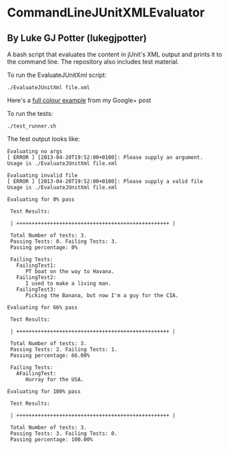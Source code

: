 CommandLineJUnitXMLEvaluator
============================
By Luke GJ Potter (lukegjpotter)
--------------------------------

A bash script that evaluates the content in jUnit's XML output and prints it to the command line. The repository also includes test material.

To run the EvaluateJUnitXml script:

    ./EvaluateJUnitXml file.xml

Here's a [full colour example](https://plus.google.com/u/0/112437746553237814756/posts/DzTpbGyFaxF "Full Colour Example") from my Google+ post

To run the tests:

    ./test_runner.sh

The test output looks like:

    Evaluating no args
    [ ERROR ] [2013-04-20T19:52:00+0100]: Please supply an argument. 
    Usage is ./EvaluateJUnitXml file.xml
    
    Evaluating invalid file
    [ ERROR ] [2013-04-20T19:52:00+0100]: Please supply a valid file 
    Usage is ./EvaluateJUnitXml file.xml
    
    Evaluating for 0% pass
    
     Test Results:
    
     | ++++++++++++++++++++++++++++++++++++++++++++++++++ |
    
     Total Number of tests: 3.
     Passing Tests: 0. Failing Tests: 3.
     Passing percentage: 0%
    
     Failing Tests: 
       FailingTest1:
          PT boat on the way to Havana. 
       FailingTest2:
          I used to make a living man. 
       FailingTest3:
          Picking the Banana, but now I'm a guy for the CIA.
    
    Evaluating for 66% pass
    
     Test Results:
    
     | ++++++++++++++++++++++++++++++++++++++++++++++++++ |
    
     Total Number of tests: 3.
     Passing Tests: 2. Failing Tests: 1.
     Passing percentage: 66.00%
    
     Failing Tests: 
       AFailingTest:
          Hurray for the USA. 
    
    Evaluating for 100% pass
    
     Test Results:
    
     | ++++++++++++++++++++++++++++++++++++++++++++++++++ |
    
     Total Number of tests: 3.
     Passing Tests: 3. Failing Tests: 0.
     Passing percentage: 100.00%
